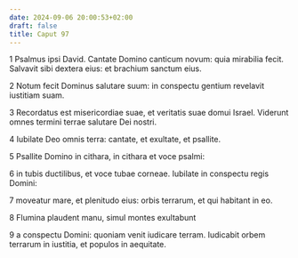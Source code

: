 ```yaml
---
date: 2024-09-06 20:00:53+02:00
draft: false
title: Caput 97
---
```





1 Psalmus ipsi David. Cantate Domino canticum novum: quia mirabilia fecit. Salvavit sibi dextera eius: et brachium sanctum eius.

2 Notum fecit Dominus salutare suum: in conspectu gentium revelavit iustitiam suam.

3 Recordatus est misericordiae suae, et veritatis suae domui Israel. Viderunt omnes termini terrae salutare Dei nostri.

4 Iubilate Deo omnis terra: cantate, et exultate, et psallite.

5 Psallite Domino in cithara, in cithara et voce psalmi:

6 in tubis ductilibus, et voce tubae corneae. Iubilate in conspectu regis Domini:

7 moveatur mare, et plenitudo eius: orbis terrarum, et qui habitant in eo.

8 Flumina plaudent manu, simul montes exultabunt

9 a conspectu Domini: quoniam venit iudicare terram. Iudicabit orbem terrarum in iustitia, et populos in aequitate.

